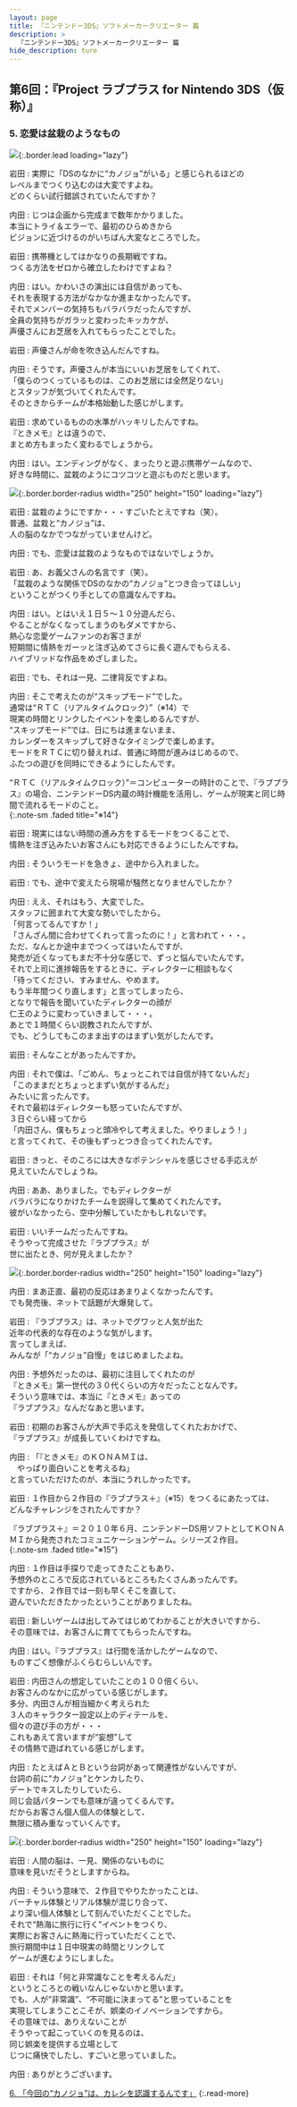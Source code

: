 ```yaml
---
layout: page
title: 『ニンテンドー3DS』ソフトメーカークリエーター 篇
description: >
  『ニンテンドー3DS』ソフトメーカークリエーター 篇
hide_description: ture
---
```


## 第6回：『Project ラブプラス for Nintendo 3DS（仮称）』

### 5. 恋愛は盆栽のようなもの

![](/interviews/jp/3ds/creators/vol1/img/mainvisual5.jpg){:.border.lead loading="lazy"}

岩田
: 実際に「DSのなかに“カノジョ”がいる」と感じられるほどの<br>レベルまでつくり込むのは大変ですよね。<br>どのくらい試行錯誤されていたんですか？

内田
: じつは企画から完成まで数年かかりました。<br>本当にトライ＆エラーで、最初のひらめきから<br>ビジョンに近づけるのがいちばん大変なところでした。

岩田
: 携帯機としてはかなりの長期戦ですね。<br>つくる方法をゼロから確立したわけですよね？

内田
: はい。かわいさの演出には自信があっても、<br>それを表現する方法がなかなか進まなかったんです。<br>それでメンバーの気持ちもバラバラだったんですが、<br>全員の気持ちがガラッと変わったキッカケが、<br>声優さんにお芝居を入れてもらったことでした。

岩田
: 声優さんが命を吹き込んだんですね。

内田
: そうです。声優さんが本当にいいお芝居をしてくれて、<br>「僕らのつくっているものは、このお芝居には全然足りない」<br>とスタッフが気づいてくれたんです。<br>そのときからチームが本格始動した感じがします。

岩田
: 求めているものの水準がハッキリしたんですね。<br>『ときメモ』とは違うので、<br>まとめ方もまったく変わるでしょうから。

内田
: はい。エンディングがなく、まったりと遊ぶ携帯ゲームなので、<br>好きな時間に、盆栽のようにコツコツと遊ぶものだと思います。

![](/interviews/jp/3ds/creators/vol1/img/photo9.jpg){:.border.border-radius width="250" height="150" loading="lazy"}

岩田
: 盆栽のようにですか・・・すごいたとえですね（笑）。<br>普通、盆栽と“カノジョ”は、<br>人の脳のなかでつながっていませんけど。

内田
: でも、恋愛は盆栽のようなものではないでしょうか。

岩田
: あ、お義父さんの名言です（笑）。<br>「盆栽のような関係でDSのなかの“カノジョ”とつき合ってほしい」<br>ということがつくり手としての意識なんですね。

内田
: はい。とはいえ１日５～１０分遊んだら、<br>やることがなくなってしまうのもダメですから、<br>熱心な恋愛ゲームファンのお客さまが<br>短期間に情熱をガーッと注ぎ込めてさらに長く遊んでもらえる、<br>ハイブリッドな作品をめざしました。

岩田
: でも、それは一見、二律背反ですよね。

内田
: そこで考えたのが“スキップモード”でした。<br>通常は“ＲＴＣ（リアルタイムクロック）”（※14）で<br>現実の時間とリンクしたイベントを楽しめるんですが、<br>“スキップモード”では、日にちは進まないまま、<br>カレンダーをスキップして好きなタイミングで楽しめます。<br>モードをＲＴＣに切り替えれば、普通に時間が進みはじめるので、<br>ふたつの遊びを同時にできるようにしたんです。

“ＲＴＣ（リアルタイムクロック）”＝コンピューターの時計のことで、『ラブプラス』の場合、ニンテンドーDS内蔵の時計機能を活用し、ゲームが現実と同じ時間で流れるモードのこと。              
{:.note-sm .faded title="※14"}

岩田
: 現実にはない時間の進み方をするモードをつくることで、<br>情熱を注ぎ込みたいお客さんにも対応できるようにしたんですね。

内田
: そういうモードを急きょ、途中から入れました。

岩田
: でも、途中で変えたら現場が騒然となりませんでしたか？

内田
: ええ、それはもう、大変でした。<br>スタッフに囲まれて大変な勢いでしたから。<br>「何言ってるんですか！」<br>「さんざん間に合わせてくれって言ったのに！」と言われて・・・。<br>ただ、なんとか途中までつくってはいたんですが、<br>発売が近くなってもまだ不十分な感じで、ずっと悩んでいたんです。<br>それで上司に進捗報告をするときに、ディレクターに相談もなく<br>「待ってください、すみません、やめます。<br>もう半年間つくり直します」と言ってしまったら、<br>となりで報告を聞いていたディレクターの顔が<br>仁王のように変わっていきまして・・・。<br>あとで１時間くらい説教されたんですが、<br>でも、どうしてもこのまま出すのはまずい気がしたんです。

岩田
: そんなことがあったんですか。

内田
: それで僕は、「ごめん、ちょっとこれでは自信が持てないんだ」<br>「このままだとちょっとまずい気がするんだ」<br>みたいに言ったんです。<br>それで最初はディレクターも怒っていたんですが、<br>３日ぐらい経ってから<br>「内田さん、僕もちょっと頭冷やして考えました。やりましょう！」<br>と言ってくれて、その後もずっとつき合ってくれたんです。

岩田
: きっと、そのころには大きなポテンシャルを感じさせる手応えが<br>見えていたんでしょうね。

内田
: ああ、ありました。でもディレクターが<br>バラバラになりかけたチームを説得して集めてくれたんです。<br>彼がいなかったら、空中分解していたかもしれないです。

岩田
: いいチームだったんですね。<br>そうやって完成させた『ラブプラス』が<br>世に出たとき、何が見えましたか？

![](/interviews/jp/3ds/creators/vol1/img/photo10.jpg){:.border.border-radius width="250" height="150" loading="lazy"}

内田
: まあ正直、最初の反応はあまりよくなかったんです。<br>でも発売後、ネットで話題が大爆発して。

岩田
: 『ラブプラス』は、ネットでグワッと人気が出た<br>近年の代表的な存在のような気がします。<br>言ってしまえば、<br>みんなが「“カノジョ”自慢」をはじめましたよね。

内田
: 予想外だったのは、最初に注目してくれたのが<br>『ときメモ』第一世代の３０代くらいの方々だったことなんです。<br>そういう意味では、本当に『ときメモ』あっての<br>『ラブプラス』なんだなあと思います。

岩田
: 初期のお客さんが大声で手応えを発信してくれたおかげで、<br>『ラブプラス』が成長していくわけですね。

内田
: 「『ときメモ』のＫＯＮＡＭＩは、<br>　やっぱり面白いことを考えるね」<br>と言っていただけたのが、本当にうれしかったです。

岩田
: １作目から２作目の『ラブプラス＋』（※15）をつくるにあたっては、<br>どんなチャレンジをされたんですか？

『ラブプラス＋』＝２０１０年６月、ニンテンドーDS用ソフトとしてＫＯＮＡＭＩから発売されたコミュニケーションゲーム。シリーズ２作目。              
{:.note-sm .faded title="※15"}

内田
: １作目は手探りで走ってきたこともあり、<br>予想外のところで反応されているところもたくさんあったんです。<br>ですから、２作目では一刻も早くそこを直して、<br>遊んでいただきたかったということがありましたね。

岩田
: 新しいゲームは出してみてはじめてわかることが大きいですから、<br>その意味では、お客さんに育ててもらったんですね。

内田
: はい。『ラブプラス』は行間を活かしたゲームなので、<br>ものすごく想像がふくらむらしいんです。

岩田
: 内田さんの想定していたことの１００倍くらい、<br>お客さんのなかに広がっている感じがします。<br>多分、内田さんが相当細かく考えられた<br>３人のキャラクター設定以上のディテールを、<br>個々の遊び手の方が・・・<br>これもあえて言いますが“妄想”して<br>その情熱で遊ばれている感じがします。

内田
: たとえばＡとＢという台詞があって関連性がないんですが、<br>台詞の前に“カノジョ”とケンカしたり、<br>デートでキスしたりしていたら、<br>同じ会話パターンでも意味が違ってくるんです。<br>だからお客さん個人個人の体験として、<br>無限に積み重なっていくんです。

![](/interviews/jp/3ds/creators/vol1/img/photo11.jpg){:.border.border-radius width="250" height="150" loading="lazy"}

岩田
: 人間の脳は、一見、関係のないものに<br>意味を見いだそうとしますからね。

内田
: そういう意味で、２作目でやりたかったことは、<br>バーチャル体験とリアル体験が混じり合って、<br>より深い個人体験として刻んでいただくことでした。<br>それで“熱海に旅行に行く”イベントをつくり、<br>実際にお客さんに熱海に行っていただくことで、<br>旅行期間中は１日中現実の時間とリンクして<br>ゲームが進むようにしました。

岩田
: それは「何と非常識なことを考えるんだ」<br>というところとの戦いなんじゃないかと思います。<br>でも、人が“非常識”、“不可能に決まってる”と思っていることを<br>実現してしまうことこそが、娯楽のイノベーションですから。<br>その意味では、ありえないことが<br>そうやって起こっていくのを見るのは、<br>同じ娯楽を提供する立場として<br>じつに痛快でしたし、すごいと思っていました。

内田
: ありがとうございます。

[6. 「今回の“カノジョ”は、カレシを認識するんです」](6.md)
{:.read-more}

